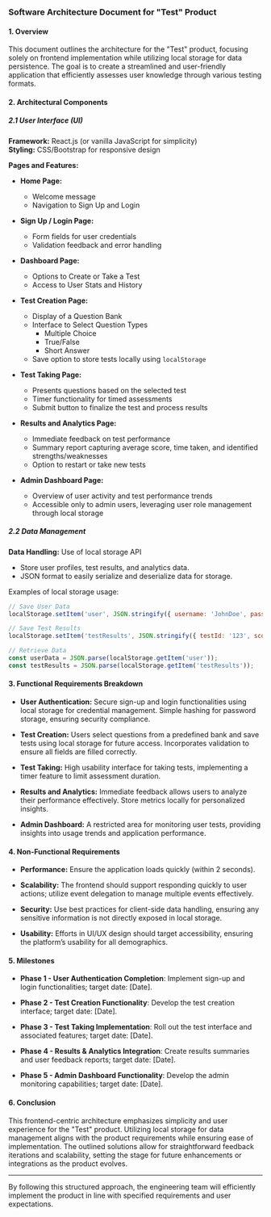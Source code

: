 ### Software Architecture Document for "Test" Product

#### 1. Overview
This document outlines the architecture for the "Test" product, focusing solely on frontend implementation while utilizing local storage for data persistence. The goal is to create a streamlined and user-friendly application that efficiently assesses user knowledge through various testing formats.

#### 2. Architectural Components

##### 2.1 User Interface (UI)
**Framework:** React.js (or vanilla JavaScript for simplicity)  
**Styling:** CSS/Bootstrap for responsive design

**Pages and Features:**
- **Home Page:**
  - Welcome message
  - Navigation to Sign Up and Login

- **Sign Up / Login Page:**
  - Form fields for user credentials
  - Validation feedback and error handling

- **Dashboard Page:**
  - Options to Create or Take a Test
  - Access to User Stats and History

- **Test Creation Page:**
  - Display of a Question Bank 
  - Interface to Select Question Types
    - Multiple Choice
    - True/False
    - Short Answer
  - Save option to store tests locally using `localStorage`

- **Test Taking Page:**
  - Presents questions based on the selected test
  - Timer functionality for timed assessments
  - Submit button to finalize the test and process results

- **Results and Analytics Page:**
  - Immediate feedback on test performance
  - Summary report capturing average score, time taken, and identified strengths/weaknesses
  - Option to restart or take new tests

- **Admin Dashboard Page:**
  - Overview of user activity and test performance trends
  - Accessible only to admin users, leveraging user role management through local storage

##### 2.2 Data Management
**Data Handling:** Use of local storage API  
- Store user profiles, test results, and analytics data.
- JSON format to easily serialize and deserialize data for storage. 

Examples of local storage usage:
```javascript
// Save User Data
localStorage.setItem('user', JSON.stringify({ username: 'JohnDoe', password: 'hashedPass' }));

// Save Test Results
localStorage.setItem('testResults', JSON.stringify({ testId: '123', score: 85, elapsedTime: 30 }));

// Retrieve Data
const userData = JSON.parse(localStorage.getItem('user'));
const testResults = JSON.parse(localStorage.getItem('testResults'));
```

#### 3. Functional Requirements Breakdown

- **User Authentication:** Secure sign-up and login functionalities using local storage for credential management. Simple hashing for password storage, ensuring security compliance.
  
- **Test Creation:** Users select questions from a predefined bank and save tests using local storage for future access. Incorporates validation to ensure all fields are filled correctly.

- **Test Taking:** High usability interface for taking tests, implementing a timer feature to limit assessment duration.

- **Results and Analytics:** Immediate feedback allows users to analyze their performance effectively. Store metrics locally for personalized insights.

- **Admin Dashboard:** A restricted area for monitoring user tests, providing insights into usage trends and application performance.

#### 4. Non-Functional Requirements

- **Performance:** Ensure the application loads quickly (within 2 seconds).
  
- **Scalability:** The frontend should support responding quickly to user actions; utilize event delegation to manage multiple events effectively.

- **Security:** Use best practices for client-side data handling, ensuring any sensitive information is not directly exposed in local storage.

- **Usability:** Efforts in UI/UX design should target accessibility, ensuring the platform’s usability for all demographics.

#### 5. Milestones
- **Phase 1 - User Authentication Completion**: Implement sign-up and login functionalities; target date: [Date].
  
- **Phase 2 - Test Creation Functionality**: Develop the test creation interface; target date: [Date].
  
- **Phase 3 - Test Taking Implementation**: Roll out the test interface and associated features; target date: [Date].
  
- **Phase 4 - Results & Analytics Integration**: Create results summaries and user feedback reports; target date: [Date].
  
- **Phase 5 - Admin Dashboard Functionality**: Develop the admin monitoring capabilities; target date: [Date].

#### 6. Conclusion
This frontend-centric architecture emphasizes simplicity and user experience for the "Test" product. Utilizing local storage for data management aligns with the product requirements while ensuring ease of implementation. The outlined solutions allow for straightforward feedback iterations and scalability, setting the stage for future enhancements or integrations as the product evolves.

--- 
By following this structured approach, the engineering team will efficiently implement the product in line with specified requirements and user expectations.
